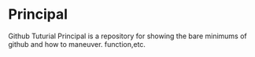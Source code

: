 # Principal
Github Tuturial
Principal is a repository for showing the bare minimums of github and how to maneuver. function,etc.





